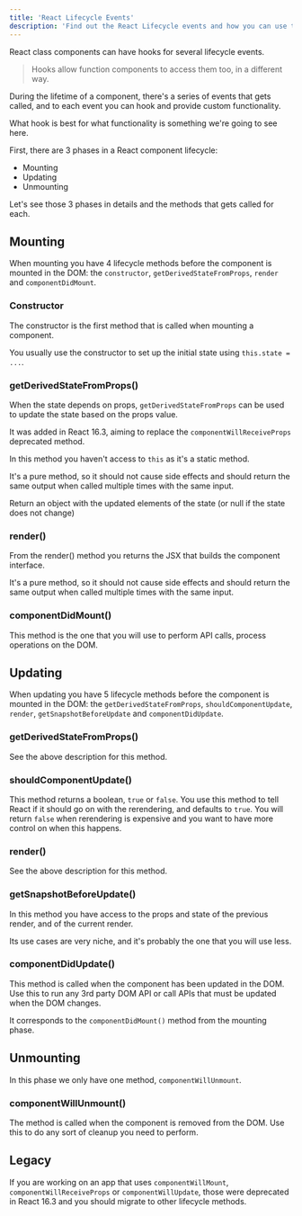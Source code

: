 ```yaml
---
title: 'React Lifecycle Events'
description: 'Find out the React Lifecycle events and how you can use them'
---
```


React class components can have hooks for several lifecycle events.

> Hooks allow function components to access them too, in a different way.

During the lifetime of a component, there's a series of events that gets called, and to each event you can hook and provide custom functionality.

What hook is best for what functionality is something we're going to see here.

First, there are 3 phases in a React component lifecycle:

- Mounting
- Updating
- Unmounting

Let's see those 3 phases in details and the methods that gets called for each.

## Mounting

When mounting you have 4 lifecycle methods before the component is mounted in the DOM: the `constructor`, `getDerivedStateFromProps`, `render` and `componentDidMount`.

### Constructor

The constructor is the first method that is called when mounting a component.

You usually use the constructor to set up the initial state using `this.state = ...`.

### getDerivedStateFromProps()

When the state depends on props, `getDerivedStateFromProps` can be used to update the state based on the props value.

It was added in React 16.3, aiming to replace the `componentWillReceiveProps` deprecated method.

In this method you haven't access to `this` as it's a static method.

It's a pure method, so it should not cause side effects and should return the same output when called multiple times with the same input.

Return an object with the updated elements of the state (or null if the state does not change)

### render()

From the render() method you returns the JSX that builds the component interface.

It's a pure method, so it should not cause side effects and should return the same output when called multiple times with the same input.

### componentDidMount()

This method is the one that you will use to perform API calls, process operations on the DOM.

## Updating

When updating you have 5 lifecycle methods before the component is mounted in the DOM: the `getDerivedStateFromProps`, `shouldComponentUpdate`, `render`, `getSnapshotBeforeUpdate` and `componentDidUpdate`.

### getDerivedStateFromProps()

See the above description for this method.

### shouldComponentUpdate()

This method returns a boolean, `true` or `false`. You use this method to tell React if it should go on with the rerendering, and defaults to `true`. You will return `false` when rerendering is expensive and you want to have more control on when this happens.

### render()

See the above description for this method.

### getSnapshotBeforeUpdate()

In this method you have access to the props and state of the previous render, and of the current render.

Its use cases are very niche, and it's probably the one that you will use less.

### componentDidUpdate()

This method is called when the component has been updated in the DOM. Use this to run any 3rd party DOM API or call APIs that must be updated when the DOM changes.

It corresponds to the `componentDidMount()` method from the mounting phase.

## Unmounting

In this phase we only have one method, `componentWillUnmount`.

### componentWillUnmount()

The method is called when the component is removed from the DOM. Use this to do any sort of cleanup you need to perform.

## Legacy

If you are working on an app that uses `componentWillMount`, `componentWillReceiveProps` or `componentWillUpdate`, those were deprecated in React 16.3 and you should migrate to other lifecycle methods.
